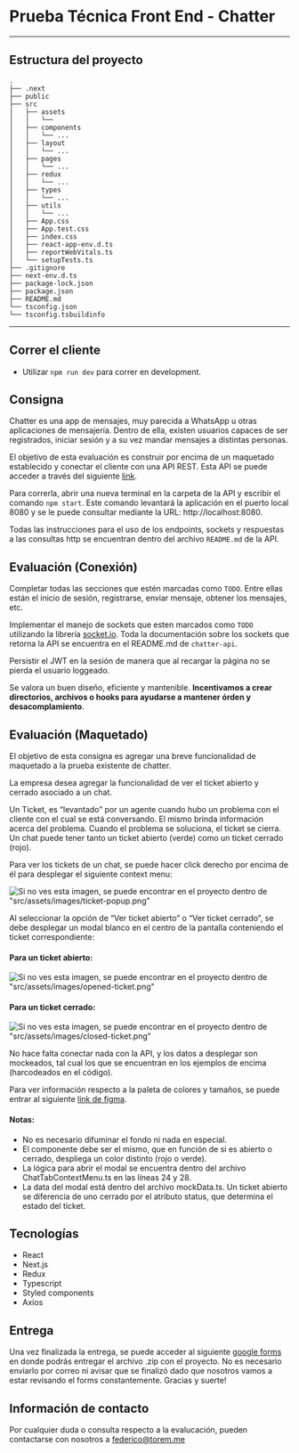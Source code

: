 # Prueba Técnica Front End - Chatter

<hr />

## Estructura del proyecto

```
.
├── .next
├── public
├── src
│   ├── assets
│   │   └──
│   ├── components
│   │   └── ...
│   ├── layout
│   │   └── ...
│   ├── pages
│   │   └── ...
│   ├── redux
│   │   └── ...
│   ├── types
│   │   └── ...
│   ├── utils
│   │   └── ...
│   ├── App.css
│   ├── App.test.css
│   ├── index.css
│   ├── react-app-env.d.ts
│   ├── reportWebVitals.ts
│   └── setupTests.ts
├── .gitignore
├── next-env.d.ts
├── package-lock.json
├── package.json
├── README.md
└── tsconfig.json
└── tsconfig.tsbuildinfo
```

<hr />

## Correr el cliente

- Utilizar `npm run dev` para correr en development.

## Consigna

Chatter es una app de mensajes, muy parecida a WhatsApp u otras aplicaciones de mensajería. Dentro de ella, existen usuarios capaces de ser registrados, iniciar sesión y a su vez mandar mensajes a distintas personas.

El objetivo de esta evaluación es construir por encima de un maquetado establecido y conectar el cliente con una API REST. Esta API se puede acceder a través del siguiente [link](https://www.dropbox.com/s/kvpk86huvhw7d5c/chatter-api-main.zip?dl=0).

Para correrla, abrir una nueva terminal en la carpeta de la API y escribir el comando `npm start`. Este comando levantará la aplicación en el puerto local 8080 y se le puede consultar mediante la URL: http://localhost:8080.

Todas las instrucciones para el uso de los endpoints, sockets y respuestas a las consultas http se encuentran dentro del archivo `README.md` de la API.

## Evaluación (Conexión)

Completar todas las secciones que estén marcadas como `TODO`. Entre ellas están el inicio de sesión, registrarse, enviar mensaje, obtener los mensajes, etc.

Implementar el manejo de sockets que esten marcados como `TODO` utilizando la librería [socket.io](https://socket.io/). Toda la documentación sobre los sockets que retorna la API se encuentra en el README.md de `chatter-api`.

Persistir el JWT en la sesión de manera que al recargar la página no se pierda el usuario loggeado.

Se valora un buen diseño, eficiente y mantenible. **Incentivamos a crear directorios, archivos o hooks para ayudarse a mantener órden y desacomplamiento**.

## Evaluación (Maquetado)

El objetivo de esta consigna es agregar una breve funcionalidad de maquetado a la prueba existente de chatter.

La empresa desea agregar la funcionalidad de ver el ticket abierto y cerrado asociado a un chat.

Un Ticket, es “levantado” por un agente cuando hubo un problema con el cliente con el cual se está conversando. El mismo brinda información acerca del problema. Cuando el problema se soluciona, el ticket se cierra. Un chat puede tener tanto un ticket abierto (verde) como un ticket cerrado (rojo).

Para ver los tickets de un chat, se puede hacer click derecho por encima de él para desplegar el siguiente context menu:

![Si no ves esta imagen, se puede encontrar en el proyecto dentro de "src/assets/images/ticket-popup.png"](/src/assets/images/ticket-popup.png)

Al seleccionar la opción de “Ver ticket abierto” o “Ver ticket cerrado”, se debe desplegar un modal blanco en el centro de la pantalla conteniendo el ticket correspondiente:

#### Para un ticket abierto:

![Si no ves esta imagen, se puede encontrar en el proyecto dentro de "src/assets/images/opened-ticket.png"](/src/assets/images/opened-ticket.png)

#### Para un ticket cerrado:

![Si no ves esta imagen, se puede encontrar en el proyecto dentro de "src/assets/images/closed-ticket.png"](/src/assets/images/closed-ticket.png)

No hace falta conectar nada con la API, y los datos a desplegar son mockeados, tal cual los que se encuentran en los ejemplos de encima (harcodeados en el código).

Para ver información respecto a la paleta de colores y tamaños, se puede entrar al siguiente [link de figma](https://www.figma.com/file/5J2pWd5QrIaKyZACH5FOB8/Prueba?node-id=0%3A1&t=GBl0nGg8IPHj229h-0).

#### Notas:

- No es necesario difuminar el fondo ni nada en especial.
- El componente debe ser el mismo, que en función de si es abierto o cerrado, despliega un color distinto (rojo o verde).
- La lógica para abrir el modal se encuentra dentro del archivo ChatTabContextMenu.ts en las líneas 24 y 28.
- La data del modal está dentro del archivo mockData.ts. Un ticket abierto se diferencia de uno cerrado por el atributo status, que determina el estado del ticket.

## Tecnologías

- React
- Next.js
- Redux
- Typescript
- Styled components
- Axios

## Entrega

Una vez finalizada la entrega, se puede acceder al siguiente [google forms](https://forms.gle/Wd5M8nPF9UbsMr8e9) en donde podrás entregar el archivo .zip con el proyecto. No es necesario enviarlo por correo ni avisar que se finalizó dado que nosotros vamos a estar revisando el forms constantemente. Gracias y suerte!

## Información de contacto

Por cualquier duda o consulta respecto a la evalucación, pueden contactarse con nosotros a federico@torem.me
